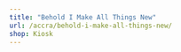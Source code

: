 ```yaml
---
title: "Behold I Make All Things New"
url: /accra/behold-i-make-all-things-new/
shop: Kiosk
---
```

